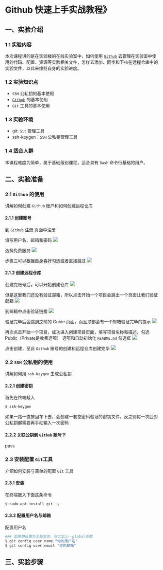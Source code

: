# Github 快速上手实战教程》

## 一、实验介绍

### 1.1 实验内容
本次课程讲的是在实验楼的在线实验室中，如何使用 [`Github`](https://github.com) 去管理在实验室中使用的代码、配置、资源等实验相关文件，怎样去添加、同步和下拉在远程仓库中的实验文件，以此来维持自身的实验进度。

### 1.2 实验知识点

+ `SSH` 公私钥的基本使用
+ [`Github`](https://github.com) 的基本使用
+ `Git` 工具的基本使用


### 1.3 实验环境
+ git:  `Git` 管理工具   
+ ssh-keygen：`SSH` 公私钥管理工具

### 1.4 适合人群
本课程难度为简单，属于基础级别课程，适合具有 `Bash` 命令行基础的用户。


## 二、实验准备

### 2.1 `Github` 的使用
讲解如何创建 `Github` 账户和如何创建远程仓库

#### 2.1.1 创建账号
到 `Github` [注册](https://github.com/join?source=header-home) 页面中注册

填写用户名、邮箱和密码
<img src='res/github_register.png'>

选择免费服务
<img src='res/github_plan.png'>

步骤三可以根据自身喜好勾选或者直接跳过
<img src='res/github_interest.png'>

#### 2.1.2 创建远程仓库
创建完账号后，可以开始创建仓库
<img src='res/github_no_verify_guid.png'>

但是这里我们还没有验证邮箱，所以点击开始一个项目会跳出一个页面让我们验证邮箱
<img src='res/github_verify_email.png'>

到邮箱中点击验证链接
<img src='res/github_email_link.png'>

验证完毕后会跳到之前的 Guide 页面，而且顶部会有一个邮箱验证完毕的提示
<img src='res/github_verify_guid.png'>

再次点击开始一个项目，成功进入创建项目页面，填写项目名称和描述，勾选 Public（Private是收费选项） 选项和自动初始化 `README.md` 勾选框
<img src='res/github_create_rep.png'>

点击创建，至此 `Github` 账号的创建和远程仓库创建完毕
<img src='res/github_created_rep.png'>

### 2.2 `SSH` 公私钥的使用
讲解如何用 `ssh-keygen` 生成公私钥

#### 2.2.1 创建密钥
首先在终端敲入
```bash
$ ssh-keygen
```
如果一路一直按回车下去，会创建一套空密码验证的密钥文件，反之则每一次匹对公私钥都需要再手动输入一次密码

#### 2.2.2 关联公钥到 `Github` 账号下
pass

### 2.3 安装配置 `Git`工具
介绍如何安装与简单的配置 `Git` 工具

#### 2.3.1 安装
在终端敲入下面这条命令
```bash
$ sudo apt install git -y
```

#### 2.3.2 配置用户名与邮箱
配置用户名
```bash
### 如果想设置为全局生效，可以加上--global参数
$ git config user.name "你的用户名"
$ git config user.email "你的邮箱"
```

## 三、实验步骤
